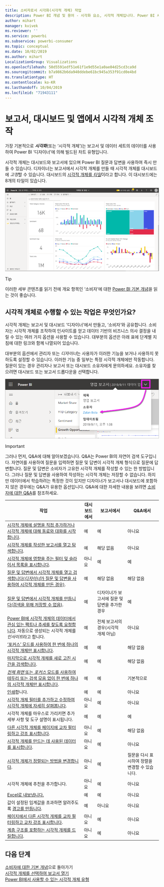 ```yaml
---
title: 소비자로서 시각화(시각적 개체) 작업
description: Power BI 개념 및 용어 - 시각화 요소, 시각적 개체입니다. Power BI 시각화, 시각적 개체란 무엇인가요?
author: mihart
manager: kvivek
ms.reviewer: ''
ms.service: powerbi
ms.subservice: powerbi-consumer
ms.topic: conceptual
ms.date: 10/02/2019
ms.author: mihart
LocalizationGroup: Visualizations
ms.openlocfilehash: 50d5591edf51e61f1e9d55e1a0ae04d25cd3ca9d
ms.sourcegitcommit: b7a9862b6da940ddebe61bc945a353f91cd0e4bd
ms.translationtype: HT
ms.contentlocale: ko-KR
ms.lasthandoff: 10/04/2019
ms.locfileid: "71943111"
---
```

# <a name="interact-with-visuals-in-reports-dashboards-and-apps"></a>보고서, 대시보드 및 앱에서 시각적 개체 조작

가장 기본적으로 ***시각화***(또는 ‘시각적 개체’)는 보고서 및 데이터 세트의 데이터를 사용하여 Power BI ‘디자이너’에 의해 빌드된 차트 유형입니다.   

시각적 개체는 대시보드와 보고서에 있으며 Power BI 질문과 답변을 사용하여 즉시 만들 수 있습니다. 디자이너는 보고서에서 시각적 개체를 만들 때 시각적 개체를 대시보드에 *고정*할 수 있습니다. 대시보드의 [시각적 개체를 *타일*](end-user-tiles.md)이라고 합니다. 이 대시보드에는 8개의 타일이 있습니다. 

![타일이 있는 대시보드](media/end-user-visualizations/power-bi-dashboard.png)

> [!TIP]
> 이러한 세부 콘텐츠를 읽기 전에 개요 항목인 ‘소비자’에 대한 [Power BI 기본 개념](end-user-basic-concepts.md)을 읽는 것이 좋습니다. 

## <a name="what-can-i-do-with-visuals"></a>시각적 개체로 수행할 수 있는 작업은 무엇인가요?

시각적 개체는 보고서 및 대시보드 ‘디자이너’에서 만들고, ‘소비자’와 공유합니다.   소비자는 시각적 개체를 조작하여 인사이트를 얻고 데이터 기반의 비즈니스 의사 결정을 내릴 수 있는 여러 가지 옵션을 사용할 수 있습니다. 대부분의 옵션은 아래 표에 단계별 지침에 대한 링크와 함께 나열되어 있습니다.

대부분의 옵션에서 관리자 또는 *디자이너*는 사용자가 이러한 기능을 보거나 사용하지 못하도록 설정할 수 있습니다. 이러한 기능 중 일부는 특정 시각적 개체에만 작동합니다.  질문이 있는 경우 관리자나 보고서 또는 대시보드 소유자에게 문의하세요. 소유자를 찾으려면 대시보드 또는 보고서 드롭다운을 선택합니다. 

![소유자를 표시하는 제목 드롭다운](media/end-user-visualizations/power-bi-owner.png)


> [!IMPORTANT]
> 그러나 먼저, Q&A에 대해 알아보겠습니다. Q&A는 Power BI의 자연어 검색 도구입니다. 자연어를 사용하여 질문을 입력하면 질문 및 답변이 시각적 개체 형식으로 질문에 답변합니다. 질문 및 답변은 소비자가 고유한 시각적 개체를 작성할 수 있는 한 방법입니다. 그러나 질문 및 답변을 사용하여 작성하는 시각적 개체는 저장할 수 없습니다. 하지만 데이터에서 학습하려는 특정한 것이 있지만 디자이너가 보고서나 대시보드에 포함하지 않은 경우에는 Q&A가 유용한 옵션입니다. Q&A에 대한 자세한 내용을 보려면 [소비자에 대한 Q&A](end-user-q-and-a.md)를 참조하세요.



|작업  |대시보드에서  |보고서에서  | Q&A에서
|---------|---------|---------|--------|
|[시각적 개체에 설명을 직접 추가하거나 시각적 개체에 대해 동료와 대화를 시작합니다](end-user-comment.md).     |  예       |   예      |  아니요  |
|[시각적 개체를 작성한 보고서를 열고 탐색합니다](end-user-tiles.md).     |    예     |   해당 없음      |  아니요 |
|[시각적 개체에 영향을 주는 필터 및 슬라이서 목록을 표시합니다](end-user-report-filter.md).     |    아니요     |   예      |  예 |
|[질문 및 답변에서 시각적 개체를 열고 검색합니다(*디자이너*가 질문 및 답변을 사용하여 시각적 개체를 만든 경우)](end-user-q-and-a.md).     |   예      |   해당 없음      |  해당 없음  |
|[질문 및 답변에서 시각적 개체를 만듭니다(검색을 위해 저장할 수 없음)](end-user-q-and-a.md).     |   예      |   디자이너가 보고서에 질문 및 답변을 추가한 경우      |  예  |
|[Power BI에 시각적 개체의 데이터에서 관심 있는 팩트나 추세를 찾도록 요청합니다](end-user-insights.md).  자동으로 생성되는 시각적 개체를 *인사이트*라고 합니다.     |    예     |  전체 보고서의 경우(시각적 개체 아님)       | 아니요   |
|[‘포커스’ 모드를 사용하여 한 번에 하나의 시각적 개체만 표시합니다](end-user-focus.md).      | 예        |   예      | 해당 없음  |
|[마지막으로 시각적 개체를 새로 고친 시간을 검색합니다](end-user-fresh.md).     |  예       |    예     | 해당 없음  |
|[*전체 화면* 또는 *포커스* 모드를 사용하여 테두리 또는 검색 모음 없이 한 번에 하나의 시각적 개체만 표시합니다](end-user-focus.md).     |   예      |  예       | 기본적으로  |
|[인쇄](end-user-print.md)합니다.     |  예       |   예      | 아니요  |
|[시각적 개체 필터를 추가하고 수정하여 시각적 개체에 자세히 살펴봅니다](end-user-report-filter.md).     |    아니요     |   예      | 아니요  |
|시각적 개체를 마우스로 가리키면 추가 세부 사항 및 도구 설명이 표시됩니다.     |    예     |   예      | 예  |
|[다른 시각적 개체를 페이지에 교차 필터링하고 강조 표시합니다](end-user-interactions.md).    |   아니요      |   예      | 해당 없음  |
|[시각적 개체를 만드는 데 사용된 데이터를 표시합니다](end-user-show-data.md).     |  아니요       |   예      | 아니요  |
| [시각적 개체가 정렬되는 방법을 변경합니다](end-user-change-sort.md). | 아니요  | 예  | 질문을 다시 표시하여 정렬을 변경할 수 있습니다.  |
| 시각적 개체에 추천을 추가합니다. | 아니요  | 예  |  아니요 |
| [Excel로 내보냅니다.](end-user-export.md) | 예 | 예 | 아니요|
| 값이 설정된 임계값을 초과하면 알려주도록 [경고를 만듭니다](end-user-alerts.md).  | 예  | 아니요  | 아니요 |
| [페이지에서 다른 시각적 개체를 교차 필터링하고 교차 강조 표시합니다](end-user-report-filter.md).  | 아니요      | 예  | 아니요  |
| [계층 구조를 포함하는 시각적 개체를 드릴합니다](end-user-drill.md).  | 아니요  | 예   | 아니요 |

## <a name="next-steps"></a>다음 단계
[소비자에 대한 기본 개념](end-user-basic-concepts.md)으로 돌아가기    
[시각적 개체를 선택하여 보고서 열기](end-user-report-open.md)    
[Power BI에서 사용할 수 있는 시각적 개체 유형](end-user-visual-type.md)